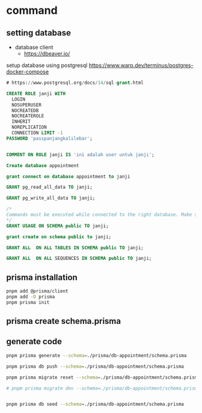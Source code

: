 # command

## setting database

- database client
  - https://dbeaver.io/

setup database using postgresql
<https://www.warp.dev/terminus/postgres-docker-compose>

```sql
# https://www.postgresql.org/docs/14/sql-grant.html

CREATE ROLE janji WITH
  LOGIN
  NOSUPERUSER
  NOCREATEDB
  NOCREATEROLE
  INHERIT
  NOREPLICATION
  CONNECTION LIMIT -1
PASSWORD 'passpanjangkalilebar';


COMMENT ON ROLE janji IS 'ini adalah user untuk janji';

Create database appointment

grant connect on database appointment to janji

GRANT pg_read_all_data TO janji;

GRANT pg_write_all_data TO janji;

/*
Commands must be executed while connected to the right database. Make sure of it.
*/
GRANT USAGE ON SCHEMA public TO janji;

grant create on schema public to janji;

GRANT ALL  ON ALL TABLES IN SCHEMA public TO janji;

GRANT ALL  ON ALL SEQUENCES IN SCHEMA public TO janji;
```

## prisma installation

```sh
pnpm add @prisma/client
pnpm add -D prisma
pnpm prisma init
```

## prisma create schema.prisma

## generate code

```sh
pnpm prisma generate --schema=./prisma/db-appointment/schema.prisma

pnpm prisma db push --schema=./prisma/db-appointment/schema.prisma

pnpm prisma migrate reset --schema=./prisma/db-appointment/schema.prisma

# pnpm prisma migrate dev --schema=./prisma/db-appointment/schema.prisma


pnpm prisma db seed --schema=./prisma/db-appointment/schema.prisma

```
